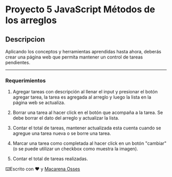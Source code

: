 # Proyecto 5 JavaScript Métodos de los arreglos

## Descripcion

Aplicando los conceptos y herramientas aprendidas hasta ahora, deberás crear una página web que permita mantener un control de tareas pendientes.

---

### Requerimientos

1. Agregar tareas con descripción al llenar el input y presionar el botón agregar tarea, la tarea es agregada al arreglo y luego la lista en la página web se actualiza.

2. Borrar una tarea al hacer click en el botón que acompaña a la tarea. Se debe borrar el dato del arreglo y actualizar la lista.

3. Contar el total de tareas, mantener actualizada esta cuenta cuando se agregue una tarea nueva o se borre una tarea.

4. Marcar una tarea como completada al hacer click en un botón "cambiar" (o se puede utilizar un checkbox como muestra la imagen).

5. Contar el total de tareas realizadas.

⌨️Escrito con ❤️ y [Macarena Osses](https://github.com/Makaosva)
